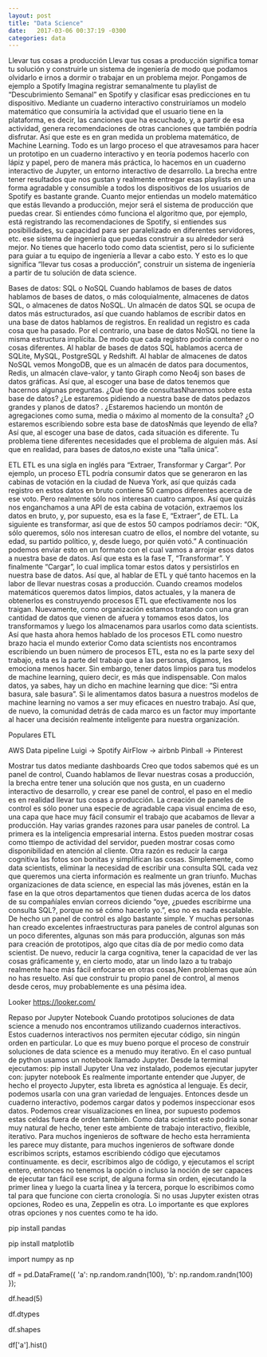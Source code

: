 ```yaml
---
layout: post
title: "Data Science"
date:   2017-03-06 00:37:19 -0300
categories: data
---
```


Llevar tus cosas a producción
Llevar tus cosas a producción significa tomar tu solución y construirle un sistema de ingeniería de modo que podamos olvidarlo e irnos a dormir o trabajar en un problema mejor.
Pongamos de ejemplo a Spotify
Imagina registrar semanalmente tu playlist de “Descubrimiento Semanal” en Spotify y clasificar esas predicciones en tu dispositivo. Mediante un cuaderno interactivo construiríamos un modelo matemático que consumiría la actividad que el usuario tiene en la plataforma, es decir, las canciones que ha escuchado, y, a partir de esa actividad, genera recomendaciones de otras canciones que también podría disfrutar. Así que este es en gran medida un problema matemático, de Machine Learning.
Todo es un largo proceso el que atravesamos para hacer un prototipo en un cuaderno interactivo y en teoría podemos hacerlo con lápiz y papel, pero de manera más práctica, lo hacemos en un cuaderno interactivo de Jupyter, un entorno interactivo de desarrollo.
La brecha entre tener resultados que nos gustan y realmente entregar esas playlists en una forma agradable y consumible a todos los dispositivos de los usuarios de Spotify es bastante grande.
Cuanto mejor entiendas un modelo matemático que estás llevando a producción, mejor será el sistema de producción que puedas crear. Si entiendes cómo funciona el algoritmo que, por ejemplo, está registrando las recomendaciones de Spotify, si entiendes sus posibilidades, su capacidad para ser paralelizado en diferentes servidores, etc. ese sistema de ingeniería que puedas construir a su alrededor será mejor.
No tienes que hacerlo todo como data scientist, pero si lo suficiente para guiar a tu equipo de ingeniería a llevar a cabo esto. Y esto es lo que significa “llevar tus cosas a producción”, construir un sistema de ingeniería
a partir de tu solución de data science.

Bases de datos: SQL o NoSQL
Cuando hablamos de bases de datos hablamos de bases de datos, o más coloquialmente, almacenes de datos SQL, o almacenes de datos NoSQL.
Un almacén de datos SQL se ocupa de datos más estructurados,
así que cuando hablamos de escribir datos en una base de datos hablamos de registros. En realidad un registro es cada cosa que ha pasado.
Por el contrario, una base de datos NoSQL no tiene la misma estructura implícita. De modo que cada registro podría contener o no cosas diferentes.
Al hablar de bases de datos SQL hablamos acerca de SQLite, MySQL, PostgreSQL y Redshift.
Al hablar de almacenes de datos NoSQL vemos MongoDB, que es un almacén de datos para documentos, Redis, un almacén clave-valor, y tanto Giraph como Neo4j son bases de datos gráficas.
Así que, al escoger una base de datos tenemos que hacernos algunas preguntas.
¿Qué tipo de consultasNharemos sobre esta base de datos?
¿Le estaremos pidiendo a nuestra base de datos pedazos grandes y planos de datos?
. ¿Estaremos haciendo un montón de agregaciones como suma, media o máximo al momento de la consulta?
¿O estaremos escribiendo sobre esta base de datosNmás que leyendo de ella?
Así que, al escoger una base de datos, cada situación es diferente. Tu problema tiene diferentes necesidades que el problema de alguien más.
Así que en realidad, para bases de datos,no existe una “talla única”.

ETL
ETL es una sigla en inglés para “Extraer, Transformar y Cargar”.
Por ejemplo, un proceso ETL podría consumir datos que se generaron en las cabinas de votación en la ciudad de Nueva York, así que quizás cada registro en estos datos en bruto contiene 50 campos diferentes acerca de ese voto. Pero realmente sólo nos interesan cuatro campos.
Así que quizás nos enganchamos a una API de esta cabina de votación, extraemos los datos en bruto, y, por supuesto, esa es la fase E, “Extraer”, de ETL.
La siguiente es transformar, así que de estos 50 campos podríamos decir: “OK, sólo queremos, sólo nos interesan cuatro de ellos, el nombre del votante, su edad, su partido político, y, desde luego, por quién votó.”
A continuación podemos enviar esto en un formato con el cual vamos a arrojar esos datos a nuestra base de datos. Así que esta es la fase T, “Transformar”. Y finalmente “Cargar”, lo cual implica tomar estos datos y persistirlos en nuestra base de datos.
Así que, al hablar de ETL y qué tanto hacemos en la labor de llevar nuestras cosas a producción.
Cuando creamos modelos matemáticos queremos datos limpios, datos actuales,
y la manera de obtenerlos es construyendo procesos ETL que efectivamente nos los traigan.
Nuevamente, como organización estamos tratando con una gran cantidad de datos que vienen de afuera y tomamos esos datos, los transformamos y luego los almacenamos para usarlos como data scientists.
Así que hasta ahora hemos hablado de los procesos ETL como nuestro brazo hacia el mundo exterior
Como data scientists nos encontramos escribiendo un buen número de procesos ETL, esta no es la parte sexy del trabajo, esta es la parte del trabajo que a las personas, digamos, les emociona menos hacer.
Sin embargo, tener datos limpios para tus modelos de machine learning, quiero decir, es más que indispensable. Con malos datos, ya sabes, hay un dicho en machine learning que dice:
“Si entra basura, sale basura”.
Si le alimentamos datos basura a nuestros modelos de machine learning no vamos a ser muy eficaces en nuestro trabajo.
Así que, de nuevo, la comunidad detrás de cada marco es un factor muy importante al hacer una decisión realmente inteligente para nuestra organización.

Populares ETL

AWS Data pipeline 
Luigi -> Spotify
AirFlow -> airbnb 
Pinball -> Pinterest

Mostrar tus datos mediante dashboards
Creo que todos sabemos qué es un panel de control, Cuando hablamos de llevar nuestras cosas a producción, la brecha entre tener una solución que nos gusta, en un cuaderno interactivo de desarrollo, y crear ese panel de control, el paso en el medio es en realidad llevar tus cosas a producción.
La creación de paneles de control es sólo poner una especie de agradable capa visual encima de eso, una capa que hace muy fácil consumir el trabajo que acabamos de llevar a producción.
Hay varias grandes razones para usar paneles de control.
La primera es la inteligencia empresarial interna. Estos pueden mostrar cosas como ttiempo de actividad del servidor, pueden mostrar cosas como disponibilidad en atención al cliente.
Otra razón es reducir la carga cognitiva las fotos son bonitas y simplifican las cosas. Simplemente, como data scientists, eliminar la necesidad de escribir una consulta SQL
cada vez que queremos una cierta información es realmente un gran triunfo.
Muchas organizaciones de data science, en especial las más jóvenes, están en la fase en la que otros departamentos que tienen dudas acerca de los datos de su compañíales envían correos diciendo “oye, ¿puedes escribirme una consulta SQL?, porque no sé cómo hacerlo yo.”, eso no es nada escalable.
De hecho un panel de control es algo bastante simple. Y muchas personas han creado excelentes infraestructuras para paneles de control algunas son un poco diferentes, algunas son más para producción, algunas son más para creación de prototipos, algo que citas día de por medio
como data scientist. De nuevo, reducir la carga cognitiva, tener la capacidad de ver las cosas gráficamente y, en cierto modo, atar un lindo lazo a tu trabajo realmente hace más fácil enfocarse en otras cosas,Nen problemas que aún no has resuelto.
Así que construir tu propio panel de control, al menos desde ceros, muy probablemente es una pésima idea.

Looker https://looker.com/

Repaso por Jupyter Notebook
Cuando prototipos soluciones de data science a menudo nos encontramos utilizando cuadernos interactivos. Estos cuadernos interactivos nos permiten ejecutar código, sin ningún orden en particular. Lo que es muy bueno porque el proceso de construir soluciones de data science es a menudo muy iterativo.
En el caso puntual de python usamos un notebook llamado Jupyter. Desde la terminal ejecutamos:
pip install Jupyter
Una vez instalado, podemos ejecutar jupyter con:
jupyter notebook
Es realmente importante entender que Jupyer, de hecho el proyecto Jupyter, esta libreta es agnóstica al lenguaje. Es decir, podemos usarla con una gran variedad de lenguajes.
Entonces desde un cuaderno interactivo, podemos cargar datos y podemos inspeccionar esos datos. Podemos crear visualizaciones en línea, por supuesto podemos estas celdas fuera de orden también.
Como data scientist esto podría sonar muy natural de hecho, tener este ambiente de trabajo interactivo, flexible, iterativo.
Para muchos ingenieros de software de hecho esta herramienta les parece muy distante, para muchos ingenieros de software donde escribimos scripts, estamos escribiendo código que ejecutamos continuamente. es decir, escribimos algo de código, y ejecutamos el script entero,
entonces no tenemos la opción o incluso la noción de ser capaces de ejecutar tan fácil ese script, de alguna forma sin orden, ejecutando la primer linea y luego la cuarta linea y la tercera,
porque lo escribimos como tal para que funcione con cierta cronología.
Si no usas Jupyter existen otras opciones, Rodeo es una, Zeppelin es otra. Lo importante es que explores otras opciones y nos cuentes como te ha ido.

pip install pandas

pip install matplotlib

import numpy as np

df = pd.DataFrame({
  'a': np.random.randn(100),
  'b': np.random.randn(100)
});

df.head(5)

df.dtypes

df.shapes

df['a'].hist()



